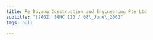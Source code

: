 ```yaml
---
title: Re Dayang Construction and Engineering Pte Ltd
subtitle: "[2002] SGHC 123 / 08\_June\_2002"
tags: null

---
```


